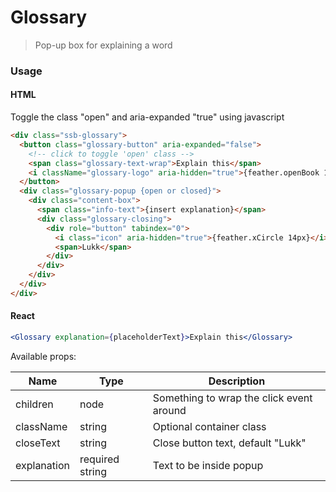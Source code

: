 # Glossary

> Pop-up box for explaining a word

### Usage

#### HTML

Toggle the class "open" and aria-expanded "true" using javascript

```html
<div class="ssb-glossary">
  <button class="glossary-button" aria-expanded="false">
    <!-- click to toggle 'open' class -->
    <span class="glossary-text-wrap">Explain this</span>
    <i className="glossary-logo" aria-hidden="true">{feather.openBook 12px}</i>
  </button>
  <div class="glossary-popup {open or closed}">
    <div class="content-box">
      <span class="info-text">{insert explanation}</span>
      <div class="glossary-closing">
        <div role="button" tabindex="0">
          <i class="icon" aria-hidden="true">{feather.xCircle 14px}</i>
          <span>Lukk</span>
        </div>
      </div>
    </div>
  </div>
</div>
```

#### React

```jsx harmony
<Glossary explanation={placeholderText}>Explain this</Glossary>
```

Available props:

| Name        | Type            | Description                              |
| ----------- | --------------- | ---------------------------------------- |
| children    | node            | Something to wrap the click event around |
| className   | string          | Optional container class                 |
| closeText   | string          | Close button text, default "Lukk"        |
| explanation | required string | Text to be inside popup                  |
